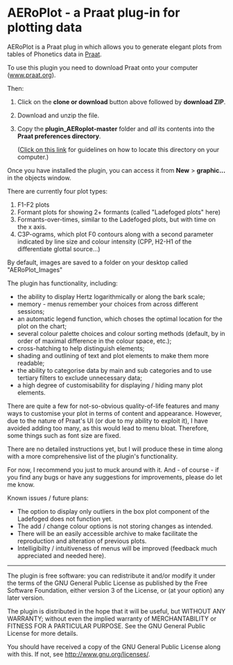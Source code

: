 # AERoPlot - a Praat plug-in for plotting data

AERoPlot is a Praat plug in which allows you to generate elegant plots from tables of Phonetics data in [Praat](www.praat.org).

To use this plugin you need to download Praat onto your computer (www.praat.org).

Then:
1. Click on the **clone or download** button above followed by **download ZIP**.
2. Download and unzip the file.
3. Copy the **plugin_AERoplot-master** folder and *all* its contents into the **Praat preferences directory**.

    ([Click on this link](http://www.fon.hum.uva.nl/praat/manual/preferences_directory.html) for guidelines on how to locate this directory on your computer.)

Once you have installed the plugin, you can access it from **New** > **graphic...** in the objects window.

There are currently four plot types:
1. F1-F2 plots
2. Formant plots for showing 2+ formants (called "Ladefoged plots" here)
3. Formants-over-times, similar to the Ladefoged plots, but with time on the x axis.
4. C3P-ograms, which plot F0 contours along with a second parameter indicated by line size and colour intensity (CPP, H2-H1 of the differentiate glottal source...)

By default, images are saved to a folder on your desktop called "AERoPlot_Images"

The plugin has functionality, including:
 * the ability to display Hertz logarithmically or along the bark scale;
 * memory - menus remember your choices from across different sessions;
 * an automatic legend function, which choses the optimal location for the plot on the chart;
 * several colour palette choices and colour sorting methods (default, by in order of maximal difference in the colour space, etc.);
 * cross-hatching to help distinguish elements;
 * shading and outlining of text and plot elements to make them more readable;
 * the ability to categorise data by main and sub categories and to use tertiary filters to exclude unnecessary data;
 * a high degree of customisability for displaying / hiding many plot elements.

There are quite a few for not-so-obvious quality-of-life features and many ways to customise your plot in terms of content and appearance. However, due to the nature of Praat's UI (or due to my ability to exploit it), I have avoided adding too many, as this would lead to menu bloat. Therefore, some things such as font size are fixed.

There are no detailed instructions yet, but I will produce these in time along with a more comprehensive list of the plugin's functionality.

For now,  I recommend you just to muck around with it. And - of course - if you find any bugs or have any suggestions for improvements, please do let me know.


Known issues / future plans:
* The option to display only outliers in the box plot component of the Ladefoged does not function yet.
* The add / change colour options is not storing changes as intended.
* There will be an easily accessible archive to make facilitate the reproduction and alteration of previous plots.
* Intelligibilty / intuitiveness of menus will be improved (feedback much appreciated and needed here).
___

The plugin is free software: you can redistribute it and/or modify it under the terms of the GNU General Public License as published by the Free Software Foundation, either version 3 of the License, or (at your option) any later version.

The plugin is distributed in the hope that it will be useful, but WITHOUT ANY  WARRANTY; without even the implied warranty of MERCHANTABILITY or FITNESS FOR A PARTICULAR PURPOSE. See the GNU General Public License for more details.

You should have received a copy of the GNU General Public License along with this. If not, see <http://www.gnu.org/licenses/>.
